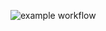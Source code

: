 ![example workflow](https://github.com/johannesmiedema/FreezerClassifier/actions/workflows/R-CMD-check.yaml/badge.svg)
